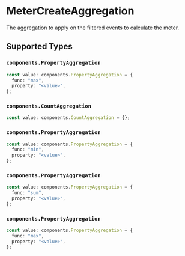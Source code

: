 # MeterCreateAggregation

The aggregation to apply on the filtered events to calculate the meter.


## Supported Types

### `components.PropertyAggregation`

```typescript
const value: components.PropertyAggregation = {
  func: "max",
  property: "<value>",
};
```

### `components.CountAggregation`

```typescript
const value: components.CountAggregation = {};
```

### `components.PropertyAggregation`

```typescript
const value: components.PropertyAggregation = {
  func: "min",
  property: "<value>",
};
```

### `components.PropertyAggregation`

```typescript
const value: components.PropertyAggregation = {
  func: "sum",
  property: "<value>",
};
```

### `components.PropertyAggregation`

```typescript
const value: components.PropertyAggregation = {
  func: "max",
  property: "<value>",
};
```


